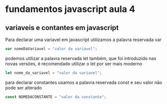 # fundamentos javascript aula 4
## variaveis e contantes em javascript

Para declarar uma variavel em javascript utilizamos a palavra reservada var

```javascript
var nomeDaVariavel = "valor da variavel";
```

podemos utilizar a palavra reservada let também, que foi introduzido nas novas versões, é recomendado utilizar o let por ser mais moderno

```javascript
let nome_da_variavel = "valor da variavel";
```

para declarar constantes usamos a palavra reservada const e seu valor não pode ser alterado

```javascript
const NOMEDACONSTANTE = "valor da constante";
```